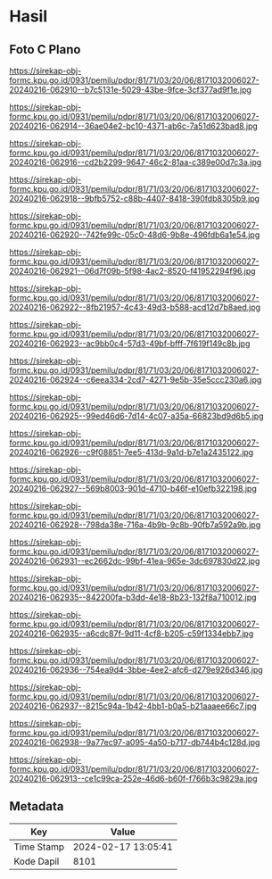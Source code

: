 # Hasil

## Foto C Plano

https://sirekap-obj-formc.kpu.go.id/0931/pemilu/pdpr/81/71/03/20/06/8171032006027-20240216-062910--b7c5131e-5029-43be-9fce-3cf377ad9f1e.jpg

https://sirekap-obj-formc.kpu.go.id/0931/pemilu/pdpr/81/71/03/20/06/8171032006027-20240216-062914--36ae04e2-bc10-4371-ab6c-7a51d623bad8.jpg

https://sirekap-obj-formc.kpu.go.id/0931/pemilu/pdpr/81/71/03/20/06/8171032006027-20240216-062916--cd2b2299-9647-46c2-81aa-c389e00d7c3a.jpg

https://sirekap-obj-formc.kpu.go.id/0931/pemilu/pdpr/81/71/03/20/06/8171032006027-20240216-062918--9bfb5752-c88b-4407-8418-390fdb8305b9.jpg

https://sirekap-obj-formc.kpu.go.id/0931/pemilu/pdpr/81/71/03/20/06/8171032006027-20240216-062920--742fe99c-05c0-48d6-9b8e-496fdb6a1e54.jpg

https://sirekap-obj-formc.kpu.go.id/0931/pemilu/pdpr/81/71/03/20/06/8171032006027-20240216-062921--06d7f09b-5f98-4ac2-8520-f41952294f96.jpg

https://sirekap-obj-formc.kpu.go.id/0931/pemilu/pdpr/81/71/03/20/06/8171032006027-20240216-062922--8fb21957-4c43-49d3-b588-acd12d7b8aed.jpg

https://sirekap-obj-formc.kpu.go.id/0931/pemilu/pdpr/81/71/03/20/06/8171032006027-20240216-062923--ac9bb0c4-57d3-49bf-bfff-7f619f149c8b.jpg

https://sirekap-obj-formc.kpu.go.id/0931/pemilu/pdpr/81/71/03/20/06/8171032006027-20240216-062924--c6eea334-2cd7-4271-9e5b-35e5ccc230a6.jpg

https://sirekap-obj-formc.kpu.go.id/0931/pemilu/pdpr/81/71/03/20/06/8171032006027-20240216-062925--99ed46d6-7d14-4c07-a35a-66823bd9d6b5.jpg

https://sirekap-obj-formc.kpu.go.id/0931/pemilu/pdpr/81/71/03/20/06/8171032006027-20240216-062926--c9f08851-7ee5-413d-9a1d-b7e1a2435122.jpg

https://sirekap-obj-formc.kpu.go.id/0931/pemilu/pdpr/81/71/03/20/06/8171032006027-20240216-062927--569b8003-901d-4710-b46f-e10efb322198.jpg

https://sirekap-obj-formc.kpu.go.id/0931/pemilu/pdpr/81/71/03/20/06/8171032006027-20240216-062928--798da38e-716a-4b9b-9c8b-90fb7a592a9b.jpg

https://sirekap-obj-formc.kpu.go.id/0931/pemilu/pdpr/81/71/03/20/06/8171032006027-20240216-062931--ec2662dc-99bf-41ea-965e-3dc697830d22.jpg

https://sirekap-obj-formc.kpu.go.id/0931/pemilu/pdpr/81/71/03/20/06/8171032006027-20240216-062935--842200fa-b3dd-4e18-8b23-132f8a710012.jpg

https://sirekap-obj-formc.kpu.go.id/0931/pemilu/pdpr/81/71/03/20/06/8171032006027-20240216-062935--a6cdc87f-9d11-4cf8-b205-c59f1334ebb7.jpg

https://sirekap-obj-formc.kpu.go.id/0931/pemilu/pdpr/81/71/03/20/06/8171032006027-20240216-062936--754ea9d4-3bbe-4ee2-afc6-d279e926d346.jpg

https://sirekap-obj-formc.kpu.go.id/0931/pemilu/pdpr/81/71/03/20/06/8171032006027-20240216-062937--8215c94a-1b42-4bb1-b0a5-b21aaaee66c7.jpg

https://sirekap-obj-formc.kpu.go.id/0931/pemilu/pdpr/81/71/03/20/06/8171032006027-20240216-062938--9a77ec97-a095-4a50-b717-db744b4c128d.jpg

https://sirekap-obj-formc.kpu.go.id/0931/pemilu/pdpr/81/71/03/20/06/8171032006027-20240216-062913--ce1c99ca-252e-46d6-b60f-f766b3c9829a.jpg


## Metadata

| Key        | Value               |
| ---------- | ------------------- |
| Time Stamp | 2024-02-17 13:05:41 |
| Kode Dapil | 8101                |



